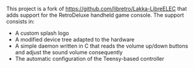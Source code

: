 This project is a fork of https://github.com/libretro/Lakka-LibreELEC that adds support for the RetroDeluxe handheld game console.
The support consists in:
- A custom splash logo
- A modified device tree adapted to the hardware
- A simple daemon written in C that reads the volume up/down buttons and adjust the sound volume consequently
- The automatic configuration of the Teensy-based controller

